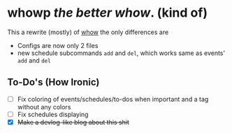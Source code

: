 # whowp *the better whow*. (kind of)

This a rewrite (mostly) of
[whow](https://github.com/daringcuteseal/whow)
the only differences are

* Configs are now only 2 files
* new schedule subcommands `add` and `del`,
	which works same as events' `add` and `del`

## To-Do's (How Ironic)
- [ ] Fix coloring of events/schedules/to-dos when important and a tag
	without any colors  
- [ ] Fix schedules displaying  
- [X] ~~Make a devlog-like blog about this shit~~
